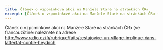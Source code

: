 ```yaml
---
title: Článek o vzpomínkové akci na Manžele Staré na stránkách ČRo
excerpt: [Článek o vzpomínkové akci na Manžele Staré na stránkách ČRo (ve francouzštině)](http://www.radio.cz/fr/rubrique/faits/sestajovice-un-village-implique-dans-lattentat-contre-heydrich)
---
```


Článek o vzpomínkové akci na Manžele Staré na stránkách ČRo (ve francouzštině) naleznete na adrese http://www.radio.cz/fr/rubrique/faits/sestajovice-un-village-implique-dans-lattentat-contre-heydrich